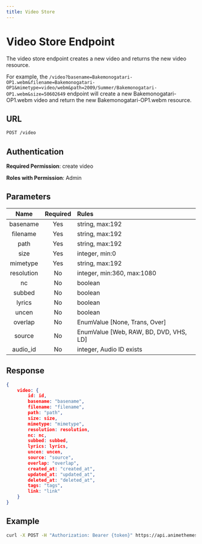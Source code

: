 ```yaml
---
title: Video Store
---
```


# Video Store Endpoint

The video store endpoint creates a new video and returns the new video resource.

For example, the `/video?basename=Bakemonogatari-OP1.webm&filename=Bakemonogatari-OP1&mimetype=video/webm&path=2009/Summer/Bakemonogatari-OP1.webm&size=50602649` endpoint will create a new Bakemonogatari-OP1.webm video and return the new Bakemonogatari-OP1.webm resource.

## URL

```sh
POST /video
```

## Authentication

**Required Permission**: create video

**Roles with Permission**: Admin

## Parameters

| Name       | Required | Rules                                  |
| :--------: | :------: | :------------------------------------- |
| basename   | Yes      | string, max:192                        |
| filename   | Yes      | string, max:192                        |
| path       | Yes      | string, max:192                        |
| size       | Yes      | integer, min:0                         |
| mimetype   | Yes      | string, max:192                        |
| resolution | No       | integer, min:360, max:1080             |
| nc         | No       | boolean                                |
| subbed     | No       | boolean                                |
| lyrics     | No       | boolean                                |
| uncen      | No       | boolean                                |
| overlap    | No       | EnumValue [None, Trans, Over]          |
| source     | No       | EnumValue [Web, RAW, BD, DVD, VHS, LD] |
| audio_id   | No       | integer, Audio ID exists               |

## Response

```json
{
    video: {
        id: id,
        basename: "basename",
        filename: "filename",
        path: "path",
        size: size,
        mimetype: "mimetype",
        resolution: resolution,
        nc: nc,
        subbed: subbed,
        lyrics: lyrics,
        uncen: uncen,
        source: "source",
        overlap: "overlap",
        created_at: "created_at",
        updated_at: "updated_at",
        deleted_at: "deleted_at",
        tags: "tags",
        link: "link"
    }
}
```

## Example

```bash
curl -X POST -H "Authorization: Bearer {token}" https://api.animethemes.moe/video/
```
